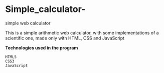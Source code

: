 # Simple_calculator-
simple web calculator


This is a simple arithmetic web calculator, with some implementations of a scientific one, made only with HTML, CSS and JavaScript

**Technologies used in the program**

    HTML5
    CSS3
    JavaScript


